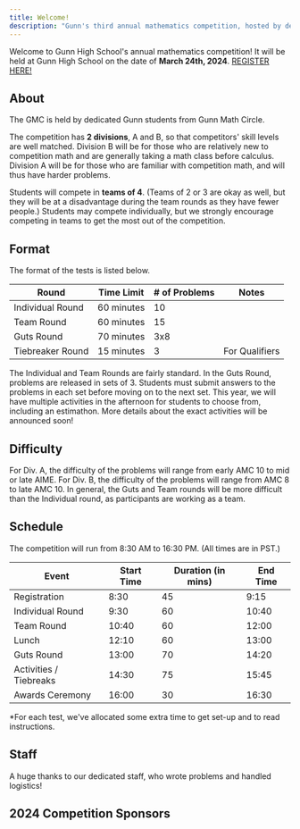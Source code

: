 ```yaml
---
title: Welcome!
description: "Gunn's third annual mathematics competition, hosted by dedicated high school students."
---
```


Welcome to Gunn High School's annual mathematics competition! It will be held at Gunn High School on the date of **March 24th, 2024**. [REGISTER HERE!]( https://bit.ly/GMC24)

## About

The GMC is held by dedicated Gunn students from Gunn Math Circle.

The competition has **2 divisions**, A and B, so that competitors' skill levels are well matched. Division B will be for those who are relatively new to competition math and are generally taking a math class before calculus. Division A will be for those who are familiar with competition math, and will thus have harder problems.

Students will compete in **teams of 4**. (Teams of 2 or 3 are okay as well, but they will be at a disadvantage during the team rounds as they have fewer people.) Students may compete individually, but we strongly encourage competing in teams to get the most out of the competition.

## Format

The format of the tests is listed below.

| Round | Time Limit | # of Problems | Notes |
| --- | --- | --- | --- | 
| Individual Round | 60 minutes | 10  |
| Team Round | 60 minutes | 15  |
| Guts Round | 70 minutes | 3x8 |
| Tiebreaker Round | 15 minutes | 3 | For Qualifiers |

The Individual and Team Rounds are fairly standard. In the Guts Round, problems are released in sets of 3. Students must submit answers to the problems in each set before moving on to the next set. This year, we will have multiple activities in the afternoon for students to choose from, including an estimathon. More details about the exact activities will be announced soon!

## Difficulty

For Div. A, the difficulty of the problems will range from early AMC 10 to mid or late AIME. For Div. B, the difficulty of the problems will range from AMC 8 to late AMC 10. In general, the Guts and Team rounds will be more difficult than the Individual round, as participants are working as a team.

## Schedule

The competition will run from 8:30 AM to 16:30 PM. (All times are in PST.)

| Event | Start Time | Duration (in mins) | End Time |
| --- | --- | --- | --- |
| Registration | 8:30 | 45 | 9:15 |
| Individual Round | 9:30 | 60 | 10:40 |
| Team Round | 10:40 | 60 | 12:00 |
| Lunch | 12:10 | 60 | 13:00 |
| Guts Round | 13:00 | 70 | 14:20 |
| Activities / Tiebreaks | 14:30 | 75 | 15:45 |
| Awards Ceremony | 16:00 | 30 | 16:30 |

*For each test, we've allocated some extra time to get set-up and to read instructions.

## Staff

A huge thanks to our dedicated staff, who wrote problems and handled logistics!

## 2024 Competition Sponsors
